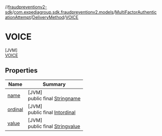 //[fraudpreventionv2-sdk](../../../../../index.md)/[com.expediagroup.sdk.fraudpreventionv2.models](../../../index.md)/[MultiFactorAuthenticationAttempt](../../index.md)/[DeliveryMethod](../index.md)/[VOICE](index.md)

# VOICE

[JVM]\
[VOICE](index.md)

## Properties

| Name | Summary |
|---|---|
| [name](../../../-verification-type/_3_-d-s/index.md#-372974862%2FProperties%2F-173342751) | [JVM]<br>public final [String](https://kotlinlang.org/api/latest/jvm/stdlib/kotlin/-string/index.html)[name](../../../-verification-type/_3_-d-s/index.md#-372974862%2FProperties%2F-173342751) |
| [ordinal](../../../-verification-type/_3_-d-s/index.md#-739389684%2FProperties%2F-173342751) | [JVM]<br>public final [Int](https://kotlinlang.org/api/latest/jvm/stdlib/kotlin/-int/index.html)[ordinal](../../../-verification-type/_3_-d-s/index.md#-739389684%2FProperties%2F-173342751) |
| [value](../-p-u-s-h/index.md#-612844606%2FProperties%2F-173342751) | [JVM]<br>public final [String](https://kotlinlang.org/api/latest/jvm/stdlib/kotlin/-string/index.html)[value](../-p-u-s-h/index.md#-612844606%2FProperties%2F-173342751) |
